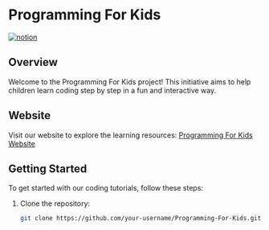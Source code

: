 # Programming For Kids

[![notion](https://img.shields.io/website?url=https%3A%2F%2Fexample.com)](https://trail-knuckle-0cf.notion.site/Programing-For-Kids-5270390ef32f403b99e7b4014df62841?pvs=4)

## Overview

Welcome to the Programming For Kids project! This initiative aims to help children learn coding step by step in a fun and interactive way.

## Website

Visit our website to explore the learning resources:
[Programming For Kids Website](https://trail-knuckle-0cf.notion.site/Programing-For-Kids-5270390ef32f403b99e7b4014df62841?pvs=4)

## Getting Started

To get started with our coding tutorials, follow these steps:

1. Clone the repository:
   ```bash
   git clone https://github.com/your-username/Programming-For-Kids.git
